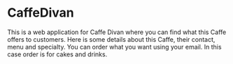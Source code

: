 # CaffeDivan
This is a web application for Caffe Divan where you can find what this Caffe offers to customers. Here is some details about this Caffe, their contact, menu and specialty. You can order what you want using your email. In this case order is for cakes and drinks.

